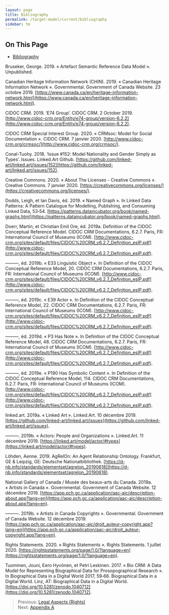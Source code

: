 ```yaml
---
layout: page
title: Bibliography
permalink: /target-model/current/bibliography
sidebar: tm
---
```

<!-- [Back to the Table of Contents](/collections-model/target-model/current/information#table-of-contents)
 -->
## On This Page

* [Bibliography](#)

<a name="bruseker-2019"></a>Bruseker, George. 2019. « Artefact Semantic Reference Data Model ». Unpublished.

<a name="canadian-heritage-information-network-chin-2019"></a>Canadian Heritage Information Network (CHIN). 2019. « Canadian Heritage Information Network ». Governmental. Government of Canada Website. 23 octobre 2019. [https://www.canada.ca/en/heritage-information-network.html](https://www.canada.ca/en/heritage-information-network.html).

<a name="cidoc-crm-2019"></a>CIDOC CRM. 2019. ‘E74 Group’. CIDOC CRM. 2 October 2019. [http://www.cidoc-crm.org/Entity/e74-group/version-6.2.2](http://www.cidoc-crm.org/Entity/e74-group/version-6.2.2).

<a name="cidoc-crm-special-interest-group-2020"></a>CIDOC CRM Special Interest Group. 2020. « CRMsoc: Model for Social Documentation ». CIDOC CRM. 7 janvier 2020. [http://www.cidoc-crm.org/crmsoc/](http://www.cidoc-crm.org/crmsoc/).

<a name="conal-tuohy-2018"></a>Conal-Tuohy. 2018. ‘Issue #152: Model Nationality and Gender Simply as Types’. Issues. Linked.Art Github. [https://github.com/linked-art/linked.art/issues/152](https://github.com/linked-art/linked.art/issues/152).

<a name="creative-commons-2020"></a>Creative Commons. 2020. « About The Licenses - Creative Commons ». Creative Commons. 7 janvier 2020. [https://creativecommons.org/licenses/](https://creativecommons.org/licenses/).

<a name="dodds-and-davis-2019"></a>Dodds, Leigh, et Ian Davis, éd. 2019. « Named Graph ». In Linked Data Patterns: A Pattern Catalogue for Modelling, Publishing, and Consuming Linked Data, 53‑54. [https://patterns.dataincubator.org/book/named-graphs.html](https://patterns.dataincubator.org/book/named-graphs.html).

<a name="doerr-and-ore-2019a"></a>Doerr, Martin, et Christian Emil Ore, éd. 2019a. Definition of the CIDOC Conceptual Reference Model. CIDOC CRM Documentations, 6.2.7. Paris, FR: International Council of Museums (ICOM). [http://www.cidoc-crm.org/sites/default/files/CIDOC%20CRM_v6.2.7_Definition_esIP.pdf](http://www.cidoc-crm.org/sites/default/files/CIDOC%20CRM_v6.2.7_Definition_esIP.pdf).

<a name="doerr-and-ore-2019b"></a>———, éd. 2019b. « E33 Linguistic Object ». In Definition of the CIDOC Conceptual Reference Model, 20. CIDOC CRM Documentations, 6.2.7. Paris, FR: International Council of Museums (ICOM). [http://www.cidoc-crm.org/sites/default/files/CIDOC%20CRM_v6.2.7_Definition_esIP.pdf](http://www.cidoc-crm.org/sites/default/files/CIDOC%20CRM_v6.2.7_Definition_esIP.pdf).

<a name="doerr-and-ore-2019c"></a>———, éd. 2019c. « E39 Actor ». In Definition of the CIDOC Conceptual Reference Model, 22. CIDOC CRM Documentations, 6.2.7. Paris, FR: International Council of Museums (ICOM). [http://www.cidoc-crm.org/sites/default/files/CIDOC%20CRM_v6.2.7_Definition_esIP.pdf](http://www.cidoc-crm.org/sites/default/files/CIDOC%20CRM_v6.2.7_Definition_esIP.pdf).

<a name="doerr-and-ore-2019d"></a>———, éd. 2019d. « P3 Has Note ». In Definition of the CIDOC Conceptual Reference Model, 48. CIDOC CRM Documentations, 6.2.7. Paris, FR: International Council of Museums (ICOM). [http://www.cidoc-crm.org/sites/default/files/CIDOC%20CRM_v6.2.7_Definition_esIP.pdf](http://www.cidoc-crm.org/sites/default/files/CIDOC%20CRM_v6.2.7_Definition_esIP.pdf).

<a name="doerr-and-ore-2019e"></a>———, éd. 2019e. « P190 Has Symbolic Content ». In Definition of the CIDOC Conceptual Reference Model, 114. CIDOC CRM Documentations, 6.2.7. Paris, FR: International Council of Museums (ICOM). [http://www.cidoc-crm.org/sites/default/files/CIDOC%20CRM_v6.2.7_Definition_esIP.pdf](http://www.cidoc-crm.org/sites/default/files/CIDOC%20CRM_v6.2.7_Definition_esIP.pdf).

<a name="linked-art-2019a"></a>linked.art. 2019a. « Linked Art ». Linked.Art. 10 décembre 2019. [https://github.com/linked-art/linked.art/issues](https://github.com/linked-art/linked.art/issues).

<a name="linked-art-2019b"></a>———. 2019b. « Actors: People and Organizations ». Linked.Art. 11 décembre 2019. [https://linked.art/model/actor/#types](https://linked.art/model/actor/#types).

<a name="lohden-2019"></a>Löhden, Aenne. 2019. AgRelOn: An Agent Relationship Ontology. Frankfurt, GE & Leipzig, GE: Deutsche Nationalbibliothek. [https://d-nb.info/standards/elementset/agrelon_20190618](https://d-nb.info/standards/elementset/agrelon_20190618).

<a name="national-gallery-of-canada-musée-des-beaux-arts-du-canada-2019a"></a>National Gallery of Canada / Musée des beaux-arts du Canada. 2019a. « Artists in Canada ». Governmental. Government of Canada Website. 12 décembre 2019. [https://app.pch.gc.ca/application/aac-aic/description-about.app?lang=en](https://app.pch.gc.ca/application/aac-aic/description-about.app?lang=en).

<a name="national-gallery-of-canada-musée-des-beaux-arts-du-canada-2019b"></a>———. 2019b. « Artists in Canada Copyrights ». Governmental. Government of Canada Website. 12 décembre 2019. [https://app.pch.gc.ca/application/aac-aic/droit_auteur-copyright.app?lang=en](https://app.pch.gc.ca/application/aac-aic/droit_auteur-copyright.app?lang=en).

<a name="rights-statements-2020"></a>Rights Statements. 2020. « Rights Statements ». Rights Statements. 1 juillet 2020. [https://rightsstatements.org/page/1.0/?language=en](https://rightsstatements.org/page/1.0/?language=en).

<a name="tuominen-hyvonen-and-leskinen-2017"></a>Tuominen, Jouni, Eero Hyvönen, et Petri Leskinen. 2017. « Bio CRM: A Data Model for Representing Biographical Data for Prosopographical Research ». In Biographical Data in a Digital World 2017, 59‑66. Biographical Data in a Digital World. Linz, AT: Biographical Data in a Digital World. [https://doi.org/10.5281/zenodo.1040712](https://doi.org/10.5281/zenodo.1040712).


> Previous: [Legal Aspects (Rights)](/collections-model/target-model/current/legal-aspects-rights)<br>Next: [Appendix A](/collections-model/target-model/current/appendix-a-data-provenance)